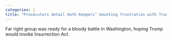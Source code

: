 ```yaml
---
categories: j
title: "Prosecutors detail Oath Keepers’ mounting frustration with Trump as Jan 6 approached"
---
```

Far right group was ready for a bloody battle in Washington, hoping Trump would invoke Insurrection Act.